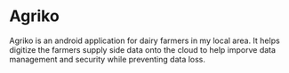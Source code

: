 # Agriko

Agriko is an android application for dairy farmers in my local area. It helps digitize the farmers supply side data onto the cloud to help imporve data management and security while preventing data loss. 
